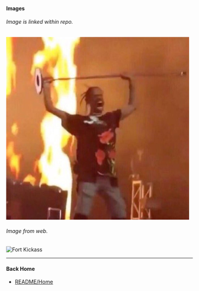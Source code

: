 #### Images

###### Image is linked within repo.

![TravisScott Going Sicko Mode](Travis.png)

###### Image from web.

![Fort Kickass](https://images-wixmp-ed30a86b8c4ca887773594c2.wixmp.com/f/e626cd8f-8399-45cc-b9bf-565c968d6c99/d7uii59-d635b28a-b09b-4f21-9baf-26f5fca4ee95.jpg?token=eyJ0eXAiOiJKV1QiLCJhbGciOiJIUzI1NiJ9.eyJzdWIiOiJ1cm46YXBwOiIsImlzcyI6InVybjphcHA6Iiwib2JqIjpbW3sicGF0aCI6IlwvZlwvZTYyNmNkOGYtODM5OS00NWNjLWI5YmYtNTY1Yzk2OGQ2Yzk5XC9kN3VpaTU5LWQ2MzViMjhhLWIwOWItNGYyMS05YmFmLTI2ZjVmY2E0ZWU5NS5qcGcifV1dLCJhdWQiOlsidXJuOnNlcnZpY2U6ZmlsZS5kb3dubG9hZCJdfQ.LNlu78ZNm3Rmz1ACDuzz_VFSbdnNcdyKOJuStZ5fSq0)

---

#### Back Home

   - [README/Home](README.md)